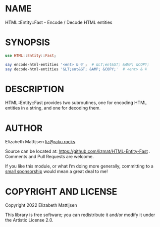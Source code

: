 NAME
====

HTML::Entity::Fast - Encode / Decode HTML entities

SYNOPSIS
========

```raku
use HTML::Entity::Fast;

say encode-html-entities '<ent> & ©';  # &LT;ent&GT; &AMP; &COPY;
say decode-html-entities '&LT;ent&GT; &AMP; &COPY;'  # <ent> & ©
```

DESCRIPTION
===========

HTML::Entity::Fast provides two subroutines, one for encoding HTML entities in a string, and one for decoding them.

AUTHOR
======

Elizabeth Mattijsen <liz@raku.rocks>

Source can be located at: https://github.com/lizmat/HTML-Entity-Fast . Comments and Pull Requests are welcome.

If you like this module, or what I’m doing more generally, committing to a [small sponsorship](https://github.com/sponsors/lizmat/) would mean a great deal to me!

COPYRIGHT AND LICENSE
=====================

Copyright 2022 Elizabeth Mattijsen

This library is free software; you can redistribute it and/or modify it under the Artistic License 2.0.

